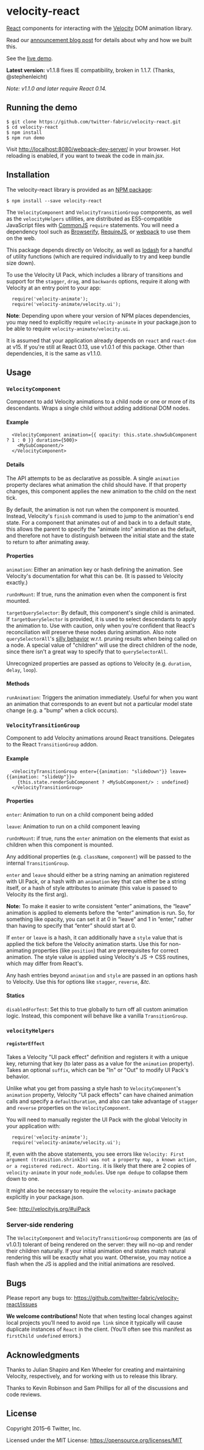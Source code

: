 # velocity-react

[React](http://facebook.github.io/react/) components for interacting with the
[Velocity](http://velocityjs.org/) DOM animation library.

Read our [announcement blog post](https://fabric.io/blog/introducing-the-velocityreact-library) for
details about why and how we built this.

See the [live demo](http://twitter-fabric.github.io/velocity-react/).

**Latest version:** v1.1.8 fixes IE compatibility, broken in 1.1.7. (Thanks, @stephenleicht)

*Note: v1.1.0 and later require React 0.14.*

## Running the demo

```
$ git clone https://github.com/twitter-fabric/velocity-react.git
$ cd velocity-react
$ npm install
$ npm run demo
```

Visit <http://localhost:8080/webpack-dev-server/> in your browser. Hot reloading is enabled, if you
want to tweak the code in main.jsx.

## Installation

The velocity-react library is provided as an [NPM package](https://www.npmjs.com/package/velocity-react):

```
$ npm install --save velocity-react
```

The `VelocityComponent` and `VelocityTransitionGroup` components, as well as the `velocityHelpers`
utilities, are distributed as ES5-compatible JavaScript files with [CommonJS](http://www.commonjs.org/)
`require` statements. You will need a dependency tool such as [Browserify](http://browserify.org/),
[RequireJS](http://requirejs.org/), or [webpack](https://webpack.github.io/) to use them on the web.

This package depends directly on Velocity, as well as [lodash](https://lodash.com/) for a handful
of utility functions (which are required individually to try and keep bundle size down).

To use the Velocity UI Pack, which includes a library of transitions and support for the `stagger`,
`drag`, and `backwards` options, require it along with Velocity at an entry point to your app:
```JS
  require('velocity-animate');
  require('velocity-animate/velocity.ui');
```

**Note**: Depending upon where your version of NPM places dependencies, you may need to explicitly
require `velocity-animate` in your package.json to be able to require `velocity-animate/velocity.ui`.

It is assumed that your application already depends on `react` and `react-dom` at v15. If you're
still at React 0.13, use v1.0.1 of this package. Other than dependencies, it is the same as v1.1.0.

## Usage

### `VelocityComponent`

Component to add Velocity animations to a child node or one or more of its descendants. Wraps a single
child without adding additional DOM nodes.

#### Example
```JSX
  <VelocityComponent animation={{ opacity: this.state.showSubComponent ? 1 : 0 }} duration={500}>
    <MySubComponent/>
  </VelocityComponent>
```

#### Details

The API attempts to be as declarative as possible. A single `animation` property declares what
animation the child should have. If that property changes, this component applies the new animation
to the child on the next tick.

By default, the animation is not run when the component is mounted. Instead, Velocity's `finish`
command is used to jump to the animation's end state. For a component that animates out of and
back in to a default state, this allows the parent to specify the "animate into" animation as
the default, and therefore not have to distinguish between the initial state and the state to
return to after animating away.

#### Properties

`animation`: Either an animation key or hash defining the animation. See Velocity's documentation
  for what this can be. (It is passed to Velocity exactly.)

`runOnMount`: If true, runs the animation even when the component is first mounted.

`targetQuerySelector`: By default, this component's single child is animated. If `targetQuerySelector`
  is provided, it is used to select descendants to apply the animation to. Use with caution, only
  when you're confident that React's reconciliation will preserve these nodes during animation.
  Also note `querySelectorAll`'s [silly behavior](http://ejohn.org/blog/thoughts-on-queryselectorall/) w.r.t. pruning results when being called on a node.
  A special value of "children" will use the direct children of the node, since there isn't a
  great way to specify that to `querySelectorAll`.

Unrecognized properties are passed as options to Velocity (e.g. `duration`, `delay`, `loop`).

#### Methods

`runAnimation`: Triggers the animation immediately. Useful for when you want an animation that
  corresponds to an event but not a particular model state change (e.g. a "bump" when a click
  occurs).


### `VelocityTransitionGroup`

Component to add Velocity animations around React transitions. Delegates to the React `TransitionGroup`
addon.

#### Example
```JSX
  <VelocityTransitionGroup enter={{animation: "slideDown"}} leave={{animation: "slideUp"}}>
    {this.state.renderSubComponent ? <MySubComponent/> : undefined}
  </VelocityTransitionGroup>
```

#### Properties
`enter`: Animation to run on a child component being added

`leave`: Animation to run on a child component leaving

`runOnMount`: if true, runs the `enter` animation on the elements that exist as children when this
  component is mounted.

Any additional properties (e.g. `className`, `component`) will be passed to the internal
`TransitionGroup`.

`enter` and `leave` should either be a string naming an animation registered with UI Pack, or a hash
with an `animation` key that can either be a string itself, or a hash of style attributes to animate
(this value is passed to Velocity its the first arg).

**Note:** To make it easier to write consistent “enter” animations, the “leave” animation is applied
to elements before the “enter” animation is run. So, for something like opacity, you can set it at
0 in “leave” and 1 in “enter,” rather than having to specify that “enter” should start at 0.

If `enter` or `leave` is a hash, it can additionally have a `style` value that is applied the tick
before the Velocity animation starts. Use this for non-animating properties (like `position`) that
are prerequisites for correct animation. The style value is applied using Velocity's JS -> CSS
routines, which may differ from React's.

Any hash entries beyond `animation` and `style` are passed in an options hash to Velocity. Use this
for options like `stagger`, `reverse`, *&tc.*

#### Statics

`disabledForTest`: Set this to true globally to turn off all custom animation logic. Instead, this
  component will behave like a vanilla `TransitionGroup`.

### `velocityHelpers`

#### `registerEffect`

Takes a Velocity "UI pack effect" definition and registers it with a unique key, returning that
key (to later pass as a value for the `animation` property). Takes an optional `suffix`, which can
be "In" or "Out" to modify UI Pack's behavior.

Unlike what you get from passing a style hash to `VelocityComponent`'s `animation` property,
Velocity "UI pack effects" can have chained animation calls and specify a `defaultDuration`, and
also can take advantage of `stagger` and `reverse` properties on the `VelocityComponent`.

You will need to manually register the UI Pack with the global Velocity in your application with:
```JS
  require('velocity-animate');
  require('velocity-animate/velocity.ui');
```

If, even with the above statements, you see errors like `Velocity: First argument
(transition.shrinkIn) was not a property map, a known action, or a registered redirect. Aborting.`
it is likely that there are 2 copies of `velocity-animate` in your `node_modules`. Use `npm dedupe`
to collapse them down to one.

It might also be necessary to require the `velocity-animate` package explicitly in your package.json.

See: http://velocityjs.org/#uiPack

### Server-side rendering

The `VelocityComponent` and `VelocityTransitionGroup` components are (as of v1.0.1)
tolerant of being rendered on the server: they will no-op and render their children
naturally. If your initial animation end states match
natural rendering this will be exactly what you want. Otherwise, you may notice a
flash when the JS is applied and the initial animations are resolved.

## Bugs
Please report any bugs to: <https://github.com/twitter-fabric/velocity-react/issues>

**We welcome contributions!** Note that when testing local changes against local projects you’ll
need to avoid `npm link` since it typically will cause duplicate instances of `React` in the client.
(You’ll often see this manifest as `firstChild undefined` errors.)

## Acknowledgments
Thanks to Julian Shapiro and Ken Wheeler for creating and maintaining Velocity, respectively,
and for working with us to release this library.

Thanks to Kevin Robinson and Sam Phillips for all of the discussions and code reviews.

## License
Copyright 2015–6 Twitter, Inc.

Licensed under the MIT License: https://opensource.org/licenses/MIT
